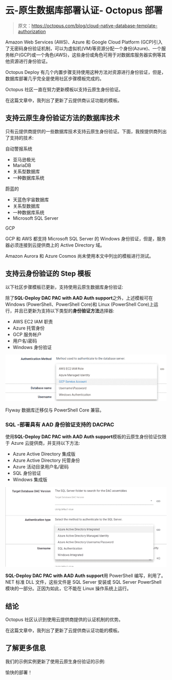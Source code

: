 # 云-原生数据库部署认证- Octopus 部署

> 原文：<https://octopus.com/blog/cloud-native-database-template-authorization>

Amazon Web Services (AWS)、Azure 和 Google Cloud Platform (GCP)引入了无密码身份验证机制，可以为虚拟机(VM)等资源分配一个身份(Azure)、一个服务帐户(GCP)或一个角色(AWS)，这些身份或角色可用于对数据库服务器实例等其他资源进行身份验证。

Octopus Deploy 有几个内置步骤支持使用这种方法对资源进行身份验证，但是，数据库部署几乎完全是使用社区步骤模板完成的。

Octopus 社区一直在努力更新模板以支持云原生身份验证。

在这篇文章中，我列出了更新了云提供商认证功能的模板。

## 支持云原生身份验证方法的数据库技术

只有云提供商提供的一些数据库技术支持云原生身份验证。下面，我按提供商列出了支持的技术:

自动警报系统

*   亚马逊极光
*   MariaDB
*   关系型数据库
*   一种数据库系统

蔚蓝的

*   天蓝色宇宙数据库
*   关系型数据库
*   一种数据库系统
*   Microsoft SQL Server

GCP

GCP 和 AWS 都支持 Microsoft SQL Server 的 Windows 身份验证，但是，服务器必须连接到云提供商上的 Active Directory 域。

Amazon Aurora 和 Azure Cosmos 尚未使用本文中列出的模板进行测试。

## 支持云身份验证的 Step 模板

以下社区步骤模板已更新，支持使用云原生数据库身份验证:

除了**SQL-Deploy DAC PAC with AAD Auth support**之外，上述模板可在 Windows (PowerShell、PowerShell Core)和 Linux (PowerShell Core)上运行，并且已更新为支持以下类型的**身份验证方法**选择器:

*   AWS EC2 IAM 职责
*   Azure 托管身份
*   GCP 服务帐户
*   用户名\密码
*   Windows 身份验证

[![Authentication Selector](img/bb92bed67468e93db39787b711d3ecaf.png)](#)

Flyway 数据库迁移仅与 PowerShell Core 兼容。

### SQL -部署具有 AAD 身份验证支持的 DACPAC

使用**SQL-Deploy DAC PAC with AAD Auth support**模板的云原生身份验证仅限于 Azure 云提供商，并支持以下方法:

*   Azure Active Directory 集成版
*   Azure Active Directory 托管身份
*   Azure 活动目录用户名/密码
*   SQL 身份验证
*   Windows 集成版

[![SQL - Deploy DACPAC with AAD Auth support Authentication Selector](img/c67d5d03fd0c950329d6f787e3c35f5a.png)](#)

**SQL-Deploy DAC PAC with AAD Auth support**用 PowerShell 编写，利用了。NET 标准 DLL 文件，这些文件是 SQL Server 安装或 SQL Server PowerShell 模块的一部分。正因为如此，它不能在 Linux 操作系统上运行。

## 结论

Octopus 社区认识到使用云提供商提供的认证机制的优势。

在这篇文章中，我列出了更新了云提供商认证功能的模板。

## 了解更多信息

我们的示例实例更新了使用云原生身份验证的示例:

愉快的部署！